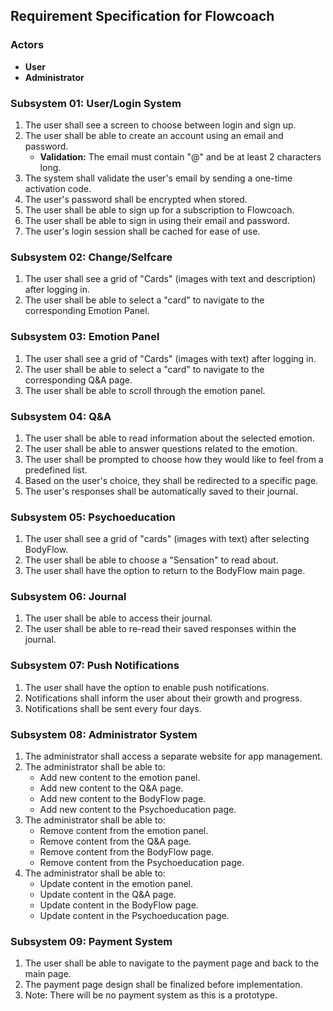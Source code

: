 ## Requirement Specification for Flowcoach

### Actors
- **User**
- **Administrator**

### Subsystem 01: User/Login System
1. The user shall see a screen to choose between login and sign up.
2. The user shall be able to create an account using an email and password.
   - **Validation:** The email must contain "@" and be at least 2 characters long.
3. The system shall validate the user's email by sending a one-time activation code.
4. The user's password shall be encrypted when stored.
5. The user shall be able to sign up for a subscription to Flowcoach.
6. The user shall be able to sign in using their email and password.
7. The user's login session shall be cached for ease of use.

### Subsystem 02: Change/Selfcare
1. The user shall see a grid of "Cards" (images with text and description) after logging in.
2. The user shall be able to select a "card" to navigate to the corresponding Emotion Panel.

### Subsystem 03: Emotion Panel
1. The user shall see a grid of "Cards" (images with text) after logging in.
2. The user shall be able to select a "card" to navigate to the corresponding Q&A page.
3. The user shall be able to scroll through the emotion panel.

### Subsystem 04: Q&A
1. The user shall be able to read information about the selected emotion.
2. The user shall be able to answer questions related to the emotion.
3. The user shall be prompted to choose how they would like to feel from a predefined list.
4. Based on the user's choice, they shall be redirected to a specific page.
5. The user's responses shall be automatically saved to their journal.

### Subsystem 05: Psychoeducation
1. The user shall see a grid of "cards" (images with text) after selecting BodyFlow.
2. The user shall be able to choose a "Sensation" to read about.
3. The user shall have the option to return to the BodyFlow main page.

### Subsystem 06: Journal
1. The user shall be able to access their journal.
2. The user shall be able to re-read their saved responses within the journal.

### Subsystem 07: Push Notifications
1. The user shall have the option to enable push notifications.
2. Notifications shall inform the user about their growth and progress.
3. Notifications shall be sent every four days.

### Subsystem 08: Administrator System
1. The administrator shall access a separate website for app management.
2. The administrator shall be able to:
   - Add new content to the emotion panel.
   - Add new content to the Q&A page.
   - Add new content to the BodyFlow page.
   - Add new content to the Psychoeducation page.
3. The administrator shall be able to:
   - Remove content from the emotion panel.
   - Remove content from the Q&A page.
   - Remove content from the BodyFlow page.
   - Remove content from the Psychoeducation page.
4. The administrator shall be able to:
   - Update content in the emotion panel.
   - Update content in the Q&A page.
   - Update content in the BodyFlow page.
   - Update content in the Psychoeducation page.

### Subsystem 09: Payment System
1. The user shall be able to navigate to the payment page and back to the main page.
2. The payment page design shall be finalized before implementation.
3. Note: There will be no payment system as this is a prototype.
